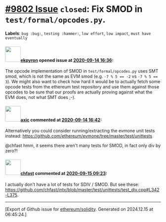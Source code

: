 # [\#9802 Issue](https://github.com/ethereum/solidity/issues/9802) `closed`: Fix SMOD in ``test/formal/opcodes.py``.
**Labels**: `bug :bug:`, `testing :hammer:`, `low effort`, `low impact`, `must have eventually`


#### <img src="https://avatars.githubusercontent.com/u/1347491?v=4" width="50">[ekpyron](https://github.com/ekpyron) opened issue at [2020-09-14 16:36](https://github.com/ethereum/solidity/issues/9802):

The opcode implementation of SMOD in ``test/formal/opcodes.py`` uses SMT smod, which is not the same as EVM smod (e.g. ``-7 % 5 == -2`` vs ``-7 % 5 == 3``).
We might also want to check how hard it would be to actually fetch some opcode tests from the ethereum test repository and use them against those opcodes to be sure that our proofs are actually proving against what the EVM does, not what SMT does ;-).

#### <img src="https://avatars.githubusercontent.com/u/20340?v=4" width="50">[axic](https://github.com/axic) commented at [2020-09-14 16:42](https://github.com/ethereum/solidity/issues/9802#issuecomment-692176274):

Alternatively you could consider running/extracting the evmone unit tests instead: https://github.com/ethereum/evmone/tree/master/test/unittests

@chfast hmm, it seems there aren't many tests for SMOD, in fact only div by zero?!

#### <img src="https://avatars.githubusercontent.com/u/573380?u=6cd4b0f473d862749cbed137d0bb32b726ae071f&v=4" width="50">[chfast](https://github.com/chfast) commented at [2020-09-15 09:23](https://github.com/ethereum/solidity/issues/9802#issuecomment-692589639):

I actually don't have a lot of tests for SDIV / SMOD. But see these: https://github.com/chfast/intx/blob/master/test/unittests/test_div.cpp#L342-L375.


-------------------------------------------------------------------------------



[Export of Github issue for [ethereum/solidity](https://github.com/ethereum/solidity). Generated on 2024.12.15 at 06:45:24.]
